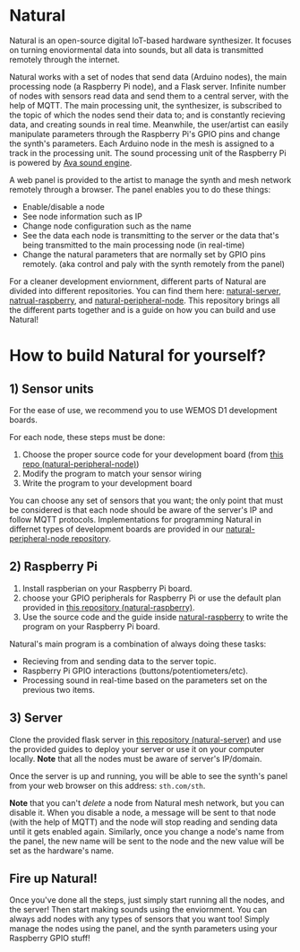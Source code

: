 # Natural

Natural is an open-source digital IoT-based hardware synthesizer. It focuses on turning enoviormental data into sounds, but all data is transmitted remotely through the internet.

Natural works with a set of nodes that send data (Arduino nodes), the main processing node (a Raspberry Pi node), and a Flask server. Infinite number of nodes with sensors read data and send them to a central server, with the help of MQTT. The main processing unit, the synthesizer, is subscribed to the topic of which the nodes send their data to; and is constantly recieving data, and creating sounds in real time. Meanwhile, the user/artist can easily manipulate parameters through the Raspberry Pi's GPIO pins and change the synth's parameters. Each Arduino node in the mesh is assigned to a track in the processing unit.  The sound processing unit of the Raspberry Pi is powered by [Ava sound engine]().

A web panel is provided to the artist to manage the synth and mesh network remotely through a browser. The panel enables you to do these things:

- Enable/disable a node
- See node information such as IP
- Change node configuration such as the name
- See the data each node is transmitting to the server or the data that's being transmitted to the main processing node (in real-time)
- Change the natural parameters that are normally set by GPIO pins remotely. (aka control and paly with the synth remotely from the panel)

For a cleaner development enviornment, different parts of Natural are divided into different repositories. You can find them here: [natural-server](), [natrual-raspberry](), and [natural-peripheral-node](). This repository brings all the different parts together and is a guide on how you can build and use Natural!

# How to build Natural for yourself?

## 1) Sensor units
For the ease of use, we recommend you to use WEMOS D1 development boards. 

For each node, these steps must be done:
1) Choose the proper source code for your development board (from [this repo (natural-peripheral-node)]())
2) Modify the program to match your sensor wiring
3) Write the program to your development board

You can choose any set of sensors that you want; the only point that must be considered is that each node should be aware of the server's IP and follow MQTT protocols. Implementations for programming Natural in differnet types of development boards are provided in our [natural-peripheral-node repository]().


## 2) Raspberry Pi

1) Install raspberian on your Raspberry Pi board.
2) choose your GPIO peripherals for Raspberry Pi or use the default plan provided in [this repository (natural-raspberry)]().
2) Use the source code and the guide inside [natural-raspberry]() to write the program on your Raspberry Pi board.

Natural's main program is a combination of always doing these tasks:
- Recieving from and sending data to the server topic.
- Raspberry Pi GPIO interactions (buttons/potentiometers/etc).
- Processing sound in real-time based on the parameters set on the previous two items.

## 3) Server

Clone the provided flask server in [this repository (natural-server)]() and use the provided guides to deploy your server or use it on your computer locally. **Note** that all the nodes must be aware of server's IP/domain.

Once the server is up and running, you will be able to see the synth's panel from your web browser on this address: `sth.com/sth`.

**Note** that you can't *delete* a node from Natural mesh network, but you can disable it. When you disable a node, a message will be sent to that node (with the help of MQTT) and the node will stop reading and sending data until it gets enabled again. Similarly, once you change a node's name from the panel, the new name will be sent to the node and the new value will be set as the hardware's name.

## Fire up Natural!

Once you've done all the steps, just simply start running all the nodes, and the server! Then start making sounds using the enviornment. You can always add nodes with any types of sensors that you want too! Simply manage the nodes using the panel, and the synth parameters using your Raspberry GPIO stuff!
